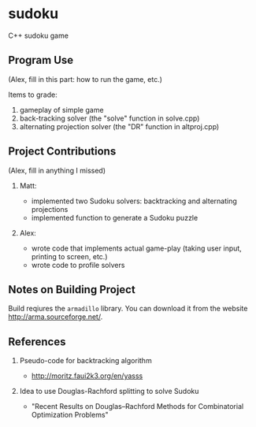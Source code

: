 # sudoku
C++ sudoku game

## Program Use ##

(Alex, fill in this part: how to run the game, etc.)

Items to grade:

1. gameplay of simple game
2. back-tracking solver (the "solve" function in solve.cpp)
3. alternating projection solver (the "DR" function in altproj.cpp)

## Project Contributions ##

(Alex, fill in anything I missed)

1. Matt:
    * implemented two Sudoku solvers: backtracking and alternating projections
    * implemented function to generate a Sudoku puzzle
    
2. Alex:
    * wrote code that implements actual game-play (taking user input, printing to screen, etc.)
    * wrote code to profile solvers

## Notes on Building Project ##

Build reqiures the `armadillo` library.  You can download it from the website
http://arma.sourceforge.net/.  

## References ##

1. Pseudo-code for backtracking algorithm
    - http://moritz.faui2k3.org/en/yasss

2. Idea to use Douglas-Rachford splitting to solve Sudoku
    - "Recent Results on Douglas–Rachford Methods for Combinatorial Optimization Problems"

